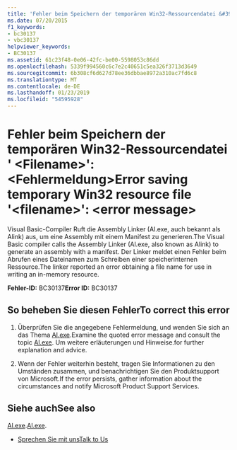 ```yaml
---
title: 'Fehler beim Speichern der temporären Win32-Ressourcendatei &#39; &lt;Filename&gt;&#39;: &lt;Fehlermeldung&gt;'
ms.date: 07/20/2015
f1_keywords:
- bc30137
- vbc30137
helpviewer_keywords:
- BC30137
ms.assetid: 61c23f48-0e06-42fc-be00-5598053c86dd
ms.openlocfilehash: 5339f994560c6c7e2c40651c5ea326f3713d3649
ms.sourcegitcommit: 6b308cf6d627d78ee36dbbae8972a310ac7fd6c8
ms.translationtype: MT
ms.contentlocale: de-DE
ms.lasthandoff: 01/23/2019
ms.locfileid: "54595928"
---
```

# <a name="error-saving-temporary-win32-resource-file-39ltfilenamegt39-lterror-messagegt"></a><span data-ttu-id="5eea3-102">Fehler beim Speichern der temporären Win32-Ressourcendatei &#39; &lt;Filename&gt;&#39;: &lt;Fehlermeldung&gt;</span><span class="sxs-lookup"><span data-stu-id="5eea3-102">Error saving temporary Win32 resource file &#39;&lt;filename&gt;&#39;: &lt;error message&gt;</span></span>
<span data-ttu-id="5eea3-103">Visual Basic-Compiler Ruft die Assembly Linker (Al.exe, auch bekannt als Alink) aus, um eine Assembly mit einem Manifest zu generieren.</span><span class="sxs-lookup"><span data-stu-id="5eea3-103">The Visual Basic compiler calls the Assembly Linker (Al.exe, also known as Alink) to generate an assembly with a manifest.</span></span> <span data-ttu-id="5eea3-104">Der Linker meldet einen Fehler beim Abrufen eines Dateinamen zum Schreiben einer speicherinternen Ressource.</span><span class="sxs-lookup"><span data-stu-id="5eea3-104">The linker reported an error obtaining a file name for use in writing an in-memory resource.</span></span>  
  
 <span data-ttu-id="5eea3-105">**Fehler-ID:** BC30137</span><span class="sxs-lookup"><span data-stu-id="5eea3-105">**Error ID:** BC30137</span></span>  
  
## <a name="to-correct-this-error"></a><span data-ttu-id="5eea3-106">So beheben Sie diesen Fehler</span><span class="sxs-lookup"><span data-stu-id="5eea3-106">To correct this error</span></span>  
  
1.  <span data-ttu-id="5eea3-107">Überprüfen Sie die angegebene Fehlermeldung, und wenden Sie sich an das Thema [Al.exe](../../../framework/tools/al-exe-assembly-linker.md).</span><span class="sxs-lookup"><span data-stu-id="5eea3-107">Examine the quoted error message and consult the topic [Al.exe](../../../framework/tools/al-exe-assembly-linker.md).</span></span> <span data-ttu-id="5eea3-108">Um weitere erläuterungen und Hinweise.</span><span class="sxs-lookup"><span data-stu-id="5eea3-108">for further explanation and advice.</span></span>  
  
2.  <span data-ttu-id="5eea3-109">Wenn der Fehler weiterhin besteht, tragen Sie Informationen zu den Umständen zusammen, und benachrichtigen Sie den Produktsupport von Microsoft.</span><span class="sxs-lookup"><span data-stu-id="5eea3-109">If the error persists, gather information about the circumstances and notify Microsoft Product Support Services.</span></span>  
  
## <a name="see-also"></a><span data-ttu-id="5eea3-110">Siehe auch</span><span class="sxs-lookup"><span data-stu-id="5eea3-110">See also</span></span>

 <span data-ttu-id="5eea3-111">[Al.exe](../../../framework/tools/al-exe-assembly-linker.md).</span><span class="sxs-lookup"><span data-stu-id="5eea3-111">[Al.exe](../../../framework/tools/al-exe-assembly-linker.md).</span></span>  
- [<span data-ttu-id="5eea3-112">Sprechen Sie mit uns</span><span class="sxs-lookup"><span data-stu-id="5eea3-112">Talk to Us</span></span>](/visualstudio/ide/talk-to-us)
